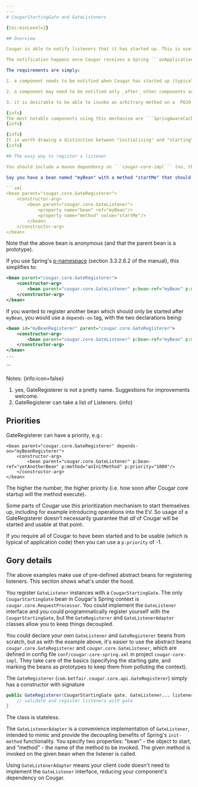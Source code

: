 ```yaml
---
---
# CougarStartingGate and GateListeners

{toc:minLevel=2}

## Overview

Cougar is able to notify listeners that it has started up. This is useful for services or components which should not start to interact with external entities until Cougar is up and running.

The notification happens once Cougar receives a Spring ```onApplicationEvent()``` event. This means that Cougar's "start up" mechanism is intended for components which can't or shouldn't be started up as part of Spring's context initialisation. Note that Cougar itself doesn't start accepting connections until all listeners have been notified.

The requirements are simply:

1. a component needs to be notified when Cougar has started up (typically it shouldn't "start" until Cougar has started)

2. a component may need to be notified only _after_ other components are notified (ie. it should be possible to specify dependencies)

3. it is desirable to be able to invoke an arbitrary method on a  POJO instead of the POJO having to implement a listener interface. (viz. Spring's ```depends-on``` bean attribute).

{info}
The most notable components using this mechanism are ```SpringAwareCacheFactory``` and dependent beans like ```TangosolLeaderElector``` and ```DeltaCacheManager```. These are not started as part of Spring context initialisation because of Coherence oddities. If we solved the Coherence problem these components could be started up inline, but the functionality remains useful.
{info}

{info}
It is worth drawing a distinction between "initialising" and "starting" components. Spring describes the ```init-method``` functionality as a way of doing a bit of work to set up the bean's state, after all properties have been set by Spring. You could see this as being different to how we often use the functionality to "start" a component (particularly components which fire off their own threads, or start interacting with external components).
{info}

## The easy way to register a listener

You should include a maven dependency on ```cougar-core-impl``` (no, that's not ideal...).

Say you have a bean named "myBean" with a method "startMe" that should be invoked after Cougar has started up. The wiring would be:

```xml
<bean parent="cougar.core.GateRegisterer">
    <constructor-arg>
        <bean parent="cougar.core.GateListener">
            <property name="bean" ref="myBean"/>
            <property name="method" value="startMe"/>
        </bean>
    </constructor-arg>
</bean>
```

Note that the above bean is anonymous (and that the parent bean is a prototype).

If you use Spring's [p-namespace](http://static.springsource.org/spring/docs/2.5.x/reference/beans.html#xml-config-shortcuts) (section 3.3.2.6.2 of the manual), this simplifies to:

```xml
<bean parent="cougar.core.GateRegisterer">
    <constructor-arg>
        <bean parent="cougar.core.GateListener" p:bean-ref="myBean" p:method="startMe"/>
    </constructor-arg>
</bean>
```

If you wanted to register another bean which should only be started after ```myBean```, you would use a ```depends-on``` tag, with the two declarations being:

```xml
<bean id="myBeanRegisterer" parent="cougar.core.GateRegisterer">
    <constructor-arg>
        <bean parent="cougar.core.GateListener" p:bean-ref="myBean" p:method="startMe"/>
    </constructor-arg>
</bean>
...
```

<bean parent="cougar.core.GateRegisterer" depends-on="myBeanRegisterer">
    <constructor-arg>
        <bean parent="cougar.core.GateListener" p:bean-ref="yetAnotherBean" p:method="anInitMethod"/>
    </constructor-arg>
</bean>
```

Notes:
{info:icon=false}
1. yes, GateRegisterer is not a pretty name. Suggestions for improvements welcome.
2. GateRegisterer can take a list of Listeners.
{info}

## Priorities

GateRegisterer can have a priority, e.g.:

```
<bean parent="cougar.core.GateRegisterer" depends-on="myBeanRegisterer">
    <constructor-arg>
        <bean parent="cougar.core.GateListener" p:bean-ref="yetAnotherBean" p:method="anInitMethod" p:priority="1000"/>
    </constructor-arg>
</bean>
```

The higher the number, the higher priority (i.e. how soon after Cougar core startup will the method execute).

Some parts of Cougar use this prioritization mechanism to start themselves up, including for example introducing operations into the EV.  So usage of a GateRegisterer doesn't necessarily guarantee that _all_ of Cougar will be started and usable at that point.

If you require all of Cougar to have been started and to be usable (which is typical of application code) then you can use a ```p:priority``` of -1.

## Gory details

The above examples make use of pre-defined abstract beans for registering listeners. This section shows what's under the hood.

You register ```GateListener``` instances with a ```CougarStartingGate```. The only ```CougarStartingGate``` bean in Cougar's Spring context is ```cougar.core.RequestProcessor```. You could implement the ```GateListener``` interface and you could programmatically register yourself with the ```CougarStartingGate```, but the ```GateRegisterer``` and ```GateListenerAdapter``` classes allow you to keep things decoupled.

You could declare your own ```GateListener``` and ```GateRegisterer``` beans from scratch, but as with the example above, it's easier to use the abstract beans ```cougar.core.GateRegisterer``` and ```cougar.core.GateListener```, which are defined in config file ```conf/cougar-core-spring.xml``` in project ```cougar-core-impl```. They take care of the basics (specifying the starting gate, and marking the beans as prototypes to keep them from polluting the context).

The ```GateRegisterer``` (```com.betfair.cougar.core.api.GateRegisterer```) simply has a constructor with signature

```java
public GateRegisterer(CougarStartingGate gate, GateListener... listeners) { 
    // validate and register listeners with gate
}
```

The class is stateless.

The ```GateListenerAdapter``` is a convenience implementation of ```GateListener```, intended to mimic and provide the decoupling benefits of Spring's ```init-method``` functionality. You specify two properties: "bean" - the object to start, and "method" - the name of the method to be invoked. The given method is invoked on the given bean when the listener is called.

Using ```GateListenerAdapter``` means your client code doesn't need to implement the ```GateListener``` interface, reducing your component's dependency on Cougar.


